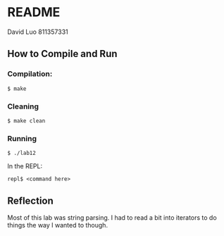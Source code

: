 # README
David Luo
811357331

## How to Compile and Run

### Compilation:
```
$ make
```

### Cleaning
```
$ make clean
```

### Running
```
$ ./lab12
```

In the REPL:
```
repl$ <command here>
```

## Reflection
Most of this lab was string parsing. I had to read a bit into iterators to do
things the way I wanted to though.
